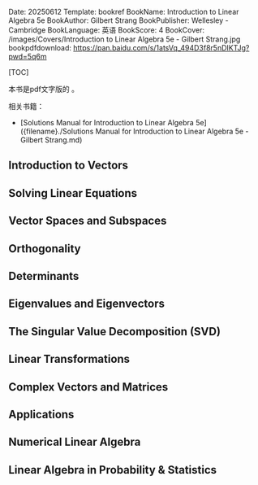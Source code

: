 Date: 20250612
Template: bookref
BookName: Introduction to Linear Algebra 5e
BookAuthor: Gilbert Strang
BookPublisher: Wellesley - Cambridge
BookLanguage: 英语
BookScore: 4
BookCover: /images/Covers/Introduction to Linear Algebra 5e - Gilbert Strang.jpg
bookpdfdownload: https://pan.baidu.com/s/1atsVq_494D3f8r5nDIKTJg?pwd=5q6m




[TOC]

本书是pdf文字版的 。


相关书籍：

- [Solutions Manual for Introduction to Linear Algebra 5e]({filename}./Solutions Manual for Introduction to Linear Algebra 5e - Gilbert Strang.md)


## Introduction to Vectors
## Solving Linear Equations
## Vector Spaces and Subspaces 
## Orthogonality
## Determinants
## Eigenvalues and Eigenvectors
## The Singular Value Decomposition (SVD)
## Linear Transformations
## Complex Vectors and Matrices
## Applications
## Numerical Linear Algebra
## Linear Algebra in Probability & Statistics
